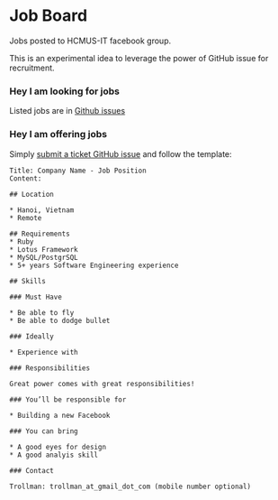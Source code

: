 # Job Board

Jobs posted to HCMUS-IT facebook group.

This is an experimental idea to leverage the power of GitHub issue for recruitment.

### Hey I am looking for jobs

Listed jobs are in [Github issues](https://github.com/HCMUS-IT/job_board/issues)

### Hey I am offering jobs

Simply [submit a ticket GitHub issue](https://github.com/HCMUS-IT/job_board/issues/new) and follow the template:

```text
Title: Company Name - Job Position
Content:

## Location

* Hanoi, Vietnam
* Remote

## Requirements
* Ruby
* Lotus Framework
* MySQL/PostgrSQL
* 5+ years Software Engineering experience

## Skills

### Must Have

* Be able to fly
* Be able to dodge bullet

### Ideally

* Experience with 

### Responsibilities

Great power comes with great responsibilities!

### You’ll be responsible for

* Building a new Facebook

### You can bring

* A good eyes for design
* A good analyis skill
    
### Contact

Trollman: trollman_at_gmail_dot_com (mobile number optional)
```
